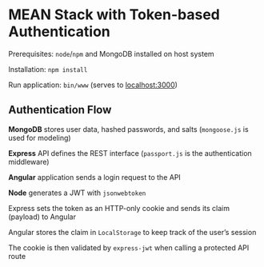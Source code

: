 # MEAN Stack with Token-based Authentication

Prerequisites: ```node```/```npm``` and MongoDB installed on host system

Installation: ```npm install```

Run application: ```bin/www``` (serves to [localhost:3000](http://localhost:3000/))


## Authentication Flow

**MongoDB** stores user data, hashed passwords, and salts (```mongoose.js``` is used for modeling)

**Express** API defines the REST interface (```passport.js``` is the authentication middleware)

**Angular** application sends a login request to the API

**Node** generates a JWT with ```jsonwebtoken```

Express sets the token as an HTTP-only cookie and sends its claim (payload) to Angular

Angular stores the claim in ```LocalStorage``` to keep track of the user’s session

The cookie is then validated by ```express-jwt``` when calling a protected API route